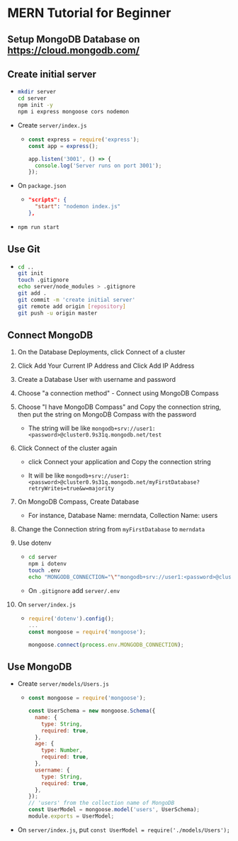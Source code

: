 # MERN Tutorial for Beginner

## Setup MongoDB Database on https://cloud.mongodb.com/

## Create initial server

- ```bash
  mkdir server
  cd server
  npm init -y
  npm i express mongoose cors nodemon
  ```

- Create `server/index.js`

  - ```js
    const express = require('express');
    const app = express();

    app.listen('3001', () => {
      console.log('Server runs on port 3001');
    });
    ```

- On `package.json`

  - ```json
    "scripts": {
      "start": "nodemon index.js"
    },
    ```

- ```bash
  npm run start
  ```

## Use Git

- ```bash
  cd ..
  git init
  touch .gitignore
  echo server/node_modules > .gitignore
  git add .
  git commit -m 'create initial server'
  git remote add origin [repository]
  git push -u origin master
  ```

## Connect MongoDB

1. On the Database Deployments, click Connect of a cluster

2. Click Add Your Current IP Address and Click Add IP Address

3. Create a Database User with username and password

4. Choose "a connection method" - Connect using MongoDB Compass

5. Choose "I have MongoDB Compass" and Copy the connection string, then put the string on MongoDB Compass with the password

   - The string will be like `mongodb+srv://user1:<password>@cluster0.9s31q.mongodb.net/test`

6. Click Connect of the cluster again

   - click Connect your application and Copy the connection string

   - It will be like `mongodb+srv://user1:<password>@cluster0.9s31q.mongodb.net/myFirstDatabase?retryWrites=true&w=majority`

7. On MongoDB Compass, Create Database

   - For instance, Database Name: merndata, Collection Name: users

8. Change the Connection string from `myFirstDatabase` to `merndata`

9. Use dotenv

   - ```bash
     cd server
     npm i dotenv
     touch .env
     echo "MONGODB_CONNECTION="\""mongodb+srv://user1:<password>@cluster0.9s31q.mongodb.net/merndata?retryWrites=true&w=majority"\" > .env
     ```

   - On `.gitignore` add `server/.env`

10. On `server/index.js`

    - ```js
      require('dotenv').config();
      ...
      const mongoose = require('mongoose');

      mongoose.connect(process.env.MONGODB_CONNECTION);
      ```

## Use MongoDB

- Create `server/models/Users.js`

  - ```js
    const mongoose = require('mongoose');

    const UserSchema = new mongoose.Schema({
      name: {
        type: String,
        required: true,
      },
      age: {
        type: Number,
        required: true,
      },
      username: {
        type: String,
        required: true,
      },
    });
    // 'users' from the collection name of MongoDB
    const UserModel = mongoose.model('users', UserSchema);
    module.exports = UserModel;
    ```

- On `server/index.js`, put `const UserModel = require('./models/Users');`
